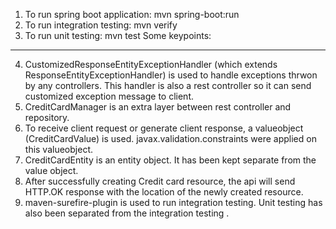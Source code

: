 1. To run spring boot application:  mvn spring-boot:run
2. To run integration testing:      mvn verify
3. To run unit testing:             mvn test
Some keypoints:
--------------------
4. CustomizedResponseEntityExceptionHandler (which extends ResponseEntityExceptionHandler) is used to handle exceptions thrwon by any controllers. This handler is also a rest controller 
so it can send customized exception message to client.
5. CreditCardManager is an extra layer between rest controller and repository.
6. To receive client request or generate client response, a valueobject (CreditCardValue) is used. javax.validation.constraints were applied on this valueobject.
7. CreditCardEntity is an entity object. It has been kept separate from the value object.
8. After successfully creating Credit card resource, the api will send HTTP.OK response with the location of the newly created resource.
9. maven-surefire-plugin is used to run integration testing. Unit testing has also been separated from the integration testing . 

 